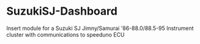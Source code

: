 # SuzukiSJ-Dashboard
Insert module for a Suzuki SJ Jimny/Samurai '86-88.0/88.5-95 Instrument cluster with communications to speeduno ECU
